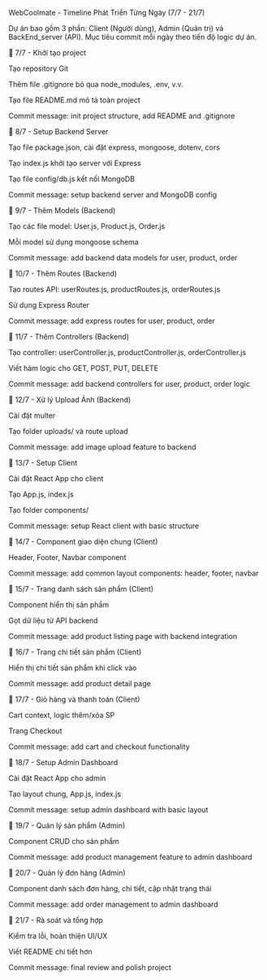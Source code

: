 WebCoolmate - Timeline Phát Triển Từng Ngày (7/7 - 21/7)

Dự án bao gồm 3 phần: Client (Người dùng), Admin (Quản trị) và BackEnd_server (API). Mục tiêu commit mỗi ngày theo tiến độ logic dự án.

📅 7/7 - Khởi tạo project

Tạo repository Git

Thêm file .gitignore bỏ qua node_modules, .env, v.v.

Tạo file README.md mô tả toàn project

Commit message:
init project structure, add README and .gitignore

📅 8/7 - Setup Backend Server

Tạo file package.json, cài đặt express, mongoose, dotenv, cors

Tạo index.js khởi tạo server với Express

Tạo file config/db.js kết nối MongoDB

Commit message:
setup backend server and MongoDB config

📅 9/7 - Thêm Models (Backend)

Tạo các file model: User.js, Product.js, Order.js

Mỗi model sử dụng mongoose schema

Commit message:
add backend data models for user, product, order

📅 10/7 - Thêm Routes (Backend)

Tạo routes API: userRoutes.js, productRoutes.js, orderRoutes.js

Sử dụng Express Router

Commit message:
add express routes for user, product, order

📅 11/7 - Thêm Controllers (Backend)

Tạo controller: userController.js, productController.js, orderController.js

Viết hàm logic cho GET, POST, PUT, DELETE

Commit message:
add backend controllers for user, product, order logic

📅 12/7 - Xử lý Upload Ảnh (Backend)

Cài đặt multer

Tạo folder uploads/ và route upload

Commit message:
add image upload feature to backend

📅 13/7 - Setup Client

Cài đặt React App cho client

Tạo App.js, index.js

Tạo folder components/

Commit message:
setup React client with basic structure

📅 14/7 - Component giao diện chung (Client)

Header, Footer, Navbar component

Commit message:
add common layout components: header, footer, navbar

📅 15/7 - Trang danh sách sản phẩm (Client)

Component hiển thị sản phẩm

Gọt dữ liệu từ API backend

Commit message:
add product listing page with backend integration

📅 16/7 - Trang chi tiết sản phẩm (Client)

Hiển thị chi tiết sản phẩm khi click vào

Commit message:
add product detail page

📅 17/7 - Giỏ hàng và thanh toán (Client)

Cart context, logic thêm/xóa SP

Trang Checkout

Commit message:
add cart and checkout functionality

📅 18/7 - Setup Admin Dashboard

Cài đặt React App cho admin

Tạo layout chung, App.js, index.js

Commit message:
setup admin dashboard with basic layout

📅 19/7 - Quản lý sản phẩm (Admin)

Component CRUD cho sản phẩm

Commit message:
add product management feature to admin dashboard

📅 20/7 - Quản lý đơn hàng (Admin)

Component danh sách đơn hàng, chi tiết, cập nhật trạng thái

Commit message:
add order management to admin dashboard

📅 21/7 - Rà soát và tổng hợp

Kiểm tra lỗi, hoàn thiện UI/UX

Viết README chi tiết hơn

Commit message:
final review and polish project